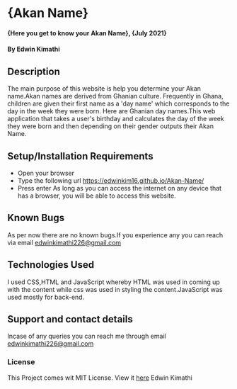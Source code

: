 # {Akan Name}
#### {Here you get to know your Akan Name}, {July 2021}
#### By **Edwin Kimathi**
## Description
The main purpose of this website is help you determine your Akan name.Akan names are derived from Ghanian culture. Frequently in Ghana, children are given their first name as a 'day name' which corresponds to the day in the week they were born. Here are Ghanian day names.This web application that takes a user's birthday and calculates the day of the week they were born and then depending on their gender outputs their Akan Name.
## Setup/Installation Requirements
* Open your browser
* Type the following url https://edwinkim16.github.io/Akan-Name/
* Press enter As long as you can access the internet on any device that has a browser, you will be able to access this website.


## Known Bugs
 As per now there are no known bugs.If you experience any you can reach via email edwinkimathi226@gmail.com
## Technologies Used
I used CSS,HTML and JavaScript whereby HTML was used in coming up with the content while css was used in styling the content.JavaScript was used mostly for back-end.
## Support and contact details
Incase of any queries you can reach me through email edwinkimathi226@gmail.com
### License
This Project comes wit MIT License. View it <a href="https://github.com/edwinkim16/Akan-Name/blob/gh-pages/License">here</a>
 Edwin Kimathi
  
